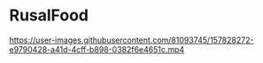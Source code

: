# RusalFood

https://user-images.githubusercontent.com/81093745/157828272-e9790428-a41d-4cff-b898-0382f6e4651c.mp4

